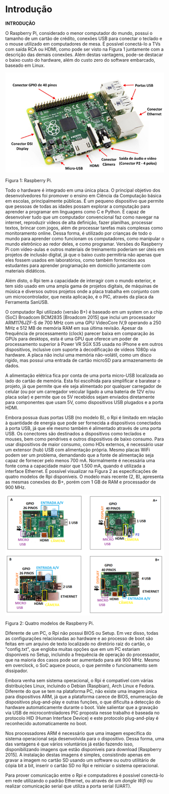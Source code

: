 # Introdução


**INTRODUÇÃO**

O Raspberry Pi, considerado o menor computador do mundo, possui o tamanho de um cartão de crédito, conexões USB para conectar o teclado e o mouse utilizado em computadores de mesa. É possível conectá-lo a TVs com saída RCA ou HDMI, como pode ser visto na Figura 1 juntamente com a descrição das demais conexões. Além destas vantagens, pode-se destacar o baixo custo do hardware, além do custo zero do software embarcado, baseado em Linux.

![Raspberry Pi - Conectores](assets/raspberry_pi_-_conectores.jpeg)

Figura 1: Raspberry Pi.

Todo o hardware é integrado em uma única placa. O principal objetivo dos desenvolvedores foi promover o ensino em Ciência da Computação básica em escolas, principalmente públicas. É um pequeno dispositivo que permite que pessoas de todas as idades possam explorar a computação para aprender a programar em linguagens como C e Python. É capaz de desenvolver tudo que um computador convencional faz como navegar na internet, reproduzir vídeos de alta definição, fazer planilhas, processar textos, brincar com jogos, além de processar tarefas mais complexas como monitoramento online. Dessa forma, é utilizado por crianças de todo o mundo para aprender como funcionam os computadores, como manipular o mundo eletrônico ao redor deles, e como programar. Versões do Raspberry Pi com vídeo-aulas e outros materiais de treinamento poderiam ser úteis em projetos de inclusão digital, já que o baixo custo permitiria não apenas que eles fossem usados em laboratórios, como também fornecidos aos estudantes para aprender programação em domicílio juntamente com materiais didáticos.

Além disto, o Rpi tem a capacidade de interagir com o mundo exterior, e tem sido usado em uma ampla gama de projetos digitais, de máquinas de música e diversos outros projetos onde a placa trabalha em conjunto com um microcontrolador, que nesta aplicação, é o PIC, através da placa da Ferramenta SanUSB.

O computador Rpi utilizado (versão B+) é baseado em um system on a chip (SoC) Broadcom BCM2835 [Broadcom 2015] que inclui um processador ARM1176JZF-S de 700 MHz com uma GPU VideoCore IV,9 operando a 250 MHz e 512 MB de memória RAM em sua última revisão. Apesar da frequência de processamento (clock) parecer baixa em comparação às GPUs para desktops, esta é uma GPU que oferece um poder de processamento superior à Power VR SGX 535 usada no iPhone e em outros dispositivos, inclusive com suporte à decodificação de vídeos 1080p via hardware. A placa não inclui uma memória não-volátil, como um disco rígido, mas possui uma entrada de cartão microSD para armazenamento de dados.

A alimentação elétrica fica por conta de uma porta micro-USB localizada ao lado do cartão de memória. Esta foi escolhida para simplificar e baratear o projeto, já que permite que ele seja alimentado por qualquer carregador de celular (ou por um carregador veicular ligado a uma bateria de 12V e/ou placa solar) e permite que os 5V recebidos sejam enviados diretamente para componentes que usam 5V, como dispositivos USB plugados e a porta HDMI.

Embora possua duas portas USB (no modelo B), o Rpi é limitado em relação à quantidade de energia que pode ser fornecida a dispositivos conectados à porta USB, já que ele mesmo também é alimentado através de uma porta USB. Os conectores são destinados a dispositivos como teclados e mouses, bem como pendrives e outros dispositivos de baixo consumo. Para usar dispositivos de maior consumo, como HDs externos, é necessário usar um extensor (hub) USB com alimentação própria. Mesmo placas WiFi podem ser um problema, demandando que a fonte de alimentação seja capaz de fornecer pelo menos 700 mA. Normalmente é necessária uma fonte coma a capacidade maior que 1.500 mA, quando é utilizada a interface Ethernet. É possível visualizar na Figura 2 as especificações de quatro modelos de Rpi disponíveis. O modelo mais recente (2, B), apresenta as mesmas conexões do B+, porém com 1 GB de RAM e processador de 900 MHz.

![comparação](assets/comparacao.png)

Figura 2: Quatro modelos de Raspberry Pi.

Diferente de um PC, o Rpi não possui BIOS ou Setup. Em vez disso, todas as configurações relacionadas ao hardware e ao processo de boot são feitas em um arquivo de texto localizado no diretório raiz do cartão, o "config.txt", que engloba muitas opções que em um PC estariam disponíveis no Setup, incluindo a frequência de operação do processador, que na maioria dos casos pode ser aumentado para até 900 MHz. Mesmo em overclock, o SoC aquece pouco, o que permite o funcionamento sem dissipador.

Embora venha sem sistema operacional, o Rpi é compatível com várias distribuições Linux, incluindo o Debian (Raspbian), Arch Linux e Fedora. Diferente do que se tem na plataforma PC, não existe uma imagem única para dispositivos ARM, já que a plataforma carece de BIOS, enumeração de dispositivos plug-and-play e outras funções, o que dificulta a detecção do hardware automaticamente durante o boot. Vale salientar que a gravação via USB de microcontroladores PIC proposta nesse trabalho é baseada no protocolo HID (Human Interface Device) e este protocolo plug-and-play é reconhecido automaticamente no boot.

Nos processadores ARM é necessário que uma imagem específica do sistema operacional seja desenvolvida para o dispositivo. Dessa forma, uma das vantagens é que vários voluntários já estão fazendo isso, disponibilizando imagens que estão disponíveis para download [Raspberry 2015]. A instalação destas imagens é simples, consistindo apenas em gravar a imagem no cartão SD usando um software ou outro utilitário de cópia bit a bit, inserir o cartão SD no Rpi e reiniciar o sistema operacional.

Para prover comunicação entre o Rpi e computadores é possível conectá-lo em rede utilizando o padrão Ethernet, ou através de um _dongle Wifi_ ou realizar comunicação serial que utiliza a porta serial (UART).
